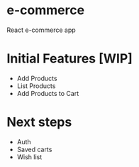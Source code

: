 # e-commerce
React e-commerce app


# Initial Features [WIP]

- Add Products
- List Products
- Add Products to Cart


# Next steps

- Auth
- Saved carts 
- Wish list
